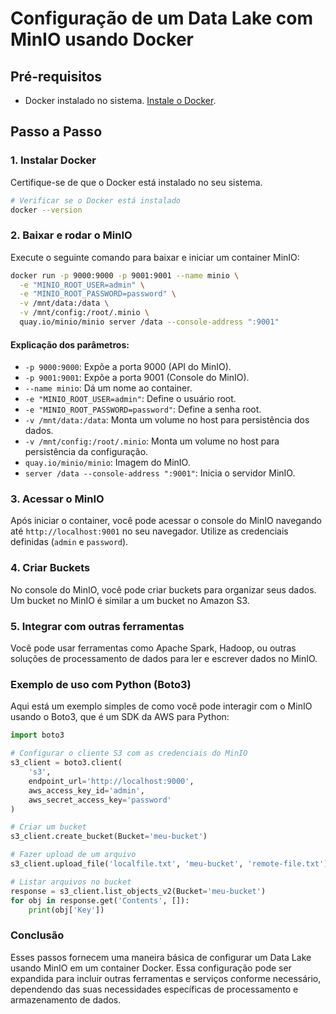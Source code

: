 
# Configuração de um Data Lake com MinIO usando Docker

## Pré-requisitos
- Docker instalado no sistema. [Instale o Docker](https://docs.docker.com/get-docker/).

## Passo a Passo

### 1. Instalar Docker
Certifique-se de que o Docker está instalado no seu sistema.

```bash
# Verificar se o Docker está instalado
docker --version
```

### 2. Baixar e rodar o MinIO
Execute o seguinte comando para baixar e iniciar um container MinIO:

```bash
docker run -p 9000:9000 -p 9001:9001 --name minio \
  -e "MINIO_ROOT_USER=admin" \
  -e "MINIO_ROOT_PASSWORD=password" \
  -v /mnt/data:/data \
  -v /mnt/config:/root/.minio \
  quay.io/minio/minio server /data --console-address ":9001"
```

#### Explicação dos parâmetros:
- `-p 9000:9000`: Expõe a porta 9000 (API do MinIO).
- `-p 9001:9001`: Expõe a porta 9001 (Console do MinIO).
- `--name minio`: Dá um nome ao container.
- `-e "MINIO_ROOT_USER=admin"`: Define o usuário root.
- `-e "MINIO_ROOT_PASSWORD=password"`: Define a senha root.
- `-v /mnt/data:/data`: Monta um volume no host para persistência dos dados.
- `-v /mnt/config:/root/.minio`: Monta um volume no host para persistência da configuração.
- `quay.io/minio/minio`: Imagem do MinIO.
- `server /data --console-address ":9001"`: Inicia o servidor MinIO.

### 3. Acessar o MinIO
Após iniciar o container, você pode acessar o console do MinIO navegando até `http://localhost:9001` no seu navegador. Utilize as credenciais definidas (`admin` e `password`).

### 4. Criar Buckets
No console do MinIO, você pode criar buckets para organizar seus dados. Um bucket no MinIO é similar a um bucket no Amazon S3.

### 5. Integrar com outras ferramentas
Você pode usar ferramentas como Apache Spark, Hadoop, ou outras soluções de processamento de dados para ler e escrever dados no MinIO.

### Exemplo de uso com Python (Boto3)
Aqui está um exemplo simples de como você pode interagir com o MinIO usando o Boto3, que é um SDK da AWS para Python:

```python
import boto3

# Configurar o cliente S3 com as credenciais do MinIO
s3_client = boto3.client(
    's3',
    endpoint_url='http://localhost:9000',
    aws_access_key_id='admin',
    aws_secret_access_key='password'
)

# Criar um bucket
s3_client.create_bucket(Bucket='meu-bucket')

# Fazer upload de um arquivo
s3_client.upload_file('localfile.txt', 'meu-bucket', 'remote-file.txt')

# Listar arquivos no bucket
response = s3_client.list_objects_v2(Bucket='meu-bucket')
for obj in response.get('Contents', []):
    print(obj['Key'])
```

### Conclusão
Esses passos fornecem uma maneira básica de configurar um Data Lake usando MinIO em um container Docker. Essa configuração pode ser expandida para incluir outras ferramentas e serviços conforme necessário, dependendo das suas necessidades específicas de processamento e armazenamento de dados.
